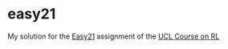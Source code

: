 # easy21
My solution for the [Easy21](http://www0.cs.ucl.ac.uk/staff/D.Silver/web/Teaching_files/Easy21-Johannes.pdf) assignment of the [UCL Course on RL](http://www0.cs.ucl.ac.uk/staff/D.Silver/web/Teaching.html)

